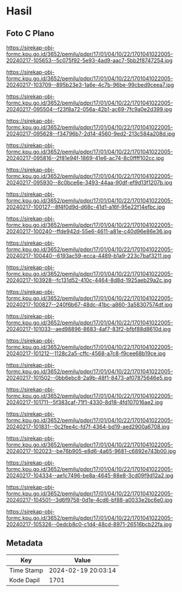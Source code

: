 # Hasil

## Foto C Plano

https://sirekap-obj-formc.kpu.go.id/3652/pemilu/pdpr/17/01/04/10/22/1701041022005-20240217-105653--5c075f92-5e93-4ad9-aac7-5bb2f8747254.jpg

https://sirekap-obj-formc.kpu.go.id/3652/pemilu/pdpr/17/01/04/10/22/1701041022005-20240217-103709--895b23e3-1a6e-4c7b-96be-99cbed9ceea7.jpg

https://sirekap-obj-formc.kpu.go.id/3652/pemilu/pdpr/17/01/04/10/22/1701041022005-20240217-095504--f23f8a72-056a-42b1-ac69-7fc9a0e2d399.jpg

https://sirekap-obj-formc.kpu.go.id/3652/pemilu/pdpr/17/01/04/10/22/1701041022005-20240217-095628--f34796b7-2d14-4560-9ed2-213c584a208d.jpg

https://sirekap-obj-formc.kpu.go.id/3652/pemilu/pdpr/17/01/04/10/22/1701041022005-20240217-095816--2f81e94f-1869-41e6-ac74-8c0ffff102cc.jpg

https://sirekap-obj-formc.kpu.go.id/3652/pemilu/pdpr/17/01/04/10/22/1701041022005-20240217-095930--8c0bce6e-3493-44aa-90df-ef9d13f1207b.jpg

https://sirekap-obj-formc.kpu.go.id/3652/pemilu/pdpr/17/01/04/10/22/1701041022005-20240217-100127--8f4f0d9d-d68c-41d1-a16f-95e22f14efbc.jpg

https://sirekap-obj-formc.kpu.go.id/3652/pemilu/pdpr/17/01/04/10/22/1701041022005-20240217-100240--ffde942d-55e6-4611-a81e-c40d96e86e36.jpg

https://sirekap-obj-formc.kpu.go.id/3652/pemilu/pdpr/17/01/04/10/22/1701041022005-20240217-100440--6193ac59-ecca-4489-b1a9-223c7baf3211.jpg

https://sirekap-obj-formc.kpu.go.id/3652/pemilu/pdpr/17/01/04/10/22/1701041022005-20240217-103928--fc131d52-410c-4464-8d8d-1925aeb29a2c.jpg

https://sirekap-obj-formc.kpu.go.id/3652/pemilu/pdpr/17/01/04/10/22/1701041022005-20240217-100827--240f6b67-48dc-41bc-a860-3a58307574df.jpg

https://sirekap-obj-formc.kpu.go.id/3652/pemilu/pdpr/17/01/04/10/22/1701041022005-20240217-101033--aed98896-8683-4af7-83f2-bfbf88d8610d.jpg

https://sirekap-obj-formc.kpu.go.id/3652/pemilu/pdpr/17/01/04/10/22/1701041022005-20240217-101212--1128c2a5-cffc-4568-a7c8-f9cee68b19ce.jpg

https://sirekap-obj-formc.kpu.go.id/3652/pemilu/pdpr/17/01/04/10/22/1701041022005-20240217-101502--0bb6ebc8-2a9b-48f1-8473-af07875646e5.jpg

https://sirekap-obj-formc.kpu.go.id/3652/pemilu/pdpr/17/01/04/10/22/1701041022005-20240217-101711--5f383caf-71f1-4330-8d18-4fd107016ae2.jpg

https://sirekap-obj-formc.kpu.go.id/3652/pemilu/pdpr/17/01/04/10/22/1701041022005-20240217-101831--0c2fee4c-fd7f-4364-bd19-aed2900a6708.jpg

https://sirekap-obj-formc.kpu.go.id/3652/pemilu/pdpr/17/01/04/10/22/1701041022005-20240217-102023--be76b905-e8d6-4a65-9681-c6892e743b00.jpg

https://sirekap-obj-formc.kpu.go.id/3652/pemilu/pdpr/17/01/04/10/22/1701041022005-20240217-104334--ae1c7496-be8a-4645-88e8-3cd09f9d12a2.jpg

https://sirekap-obj-formc.kpu.go.id/3652/pemilu/pdpr/17/01/04/10/22/1701041022005-20240217-104501--3d6f9758-0d1e-4cd6-bf88-a0033e2bc6e0.jpg

https://sirekap-obj-formc.kpu.go.id/3652/pemilu/pdpr/17/01/04/10/22/1701041022005-20240217-105326--0edcb8c0-c1d4-48cd-8971-26516bcb22fa.jpg


## Metadata

| Key        | Value               |
| ---------- | ------------------- |
| Time Stamp | 2024-02-19 20:03:14 |
| Kode Dapil | 1701                |



